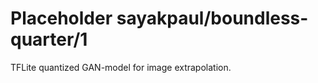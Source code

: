 # Placeholder sayakpaul/boundless-quarter/1
TFLite quantized GAN-model for image extrapolation.

<!-- dataset: multiple -->
<!-- module-type: image-style-transfer -->
<!-- task: image-style-transfer -->
<!-- network-architecture: other -->
<!-- fine-tunable: false -->
<!-- license: Apache-2.0 -->